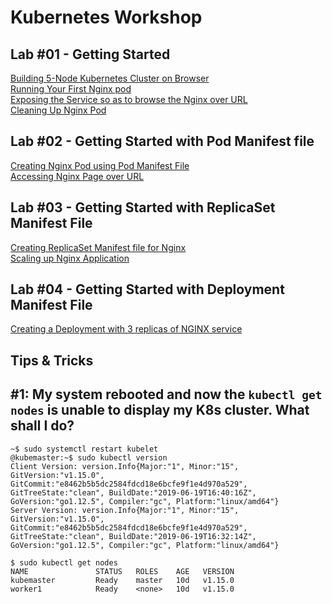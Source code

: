 # Kubernetes Workshop

## Lab #01 - Getting Started

[Building 5-Node Kubernetes Cluster on Browser](https://github.com/collabnix/dockerlabs/blob/master/kubernetes/beginners/getting-started-on-pwk.md)<br>
[Running Your First Nginx pod](https://github.com/collabnix/dockerlabs/tree/master/kubernetes/beginners/workshop/lab00-running-nginx-pod#lab-00-running-nginx-pod)<br>
[Exposing the Service so as to browse the Nginx over URL ](https://github.com/collabnix/dockerlabs/tree/master/kubernetes/beginners/workshop/lab00-running-nginx-pod#exposing-the-service-so-as-to-browse-the-nginx-over-url)<br>
[Cleaning Up Nginx Pod](https://github.com/collabnix/dockerlabs/tree/master/kubernetes/beginners/workshop/lab00-running-nginx-pod#cleaning-up) <br>

## Lab #02 - Getting Started with Pod Manifest file

[Creating Nginx Pod using Pod Manifest File](https://github.com/collabnix/dockerlabs/blob/master/kubernetes/beginners/workshop/lab01-creating-nginx-pod/README.md#lab-01-creating-nginx-pod-using-pod-manifest-file)<br>
[Accessing Nginx Page over URL](https://github.com/collabnix/dockerlabs/blob/master/kubernetes/beginners/workshop/lab01-creating-nginx-pod/README.md#verify-that-the-pod-came-up-fine)<br>

## Lab #03 - Getting Started with ReplicaSet Manifest File

[Creating ReplicaSet Manifest file for Nginx](https://github.com/collabnix/dockerlabs/blob/master/kubernetes/beginners/workshop/lab02-creating-replicaset)<br>
[Scaling up Nginx Application](https://github.com/collabnix/dockerlabs/tree/master/kubernetes/beginners/workshop/lab03-creating-deployment-3replicas-nginx#scaling-up-nginx-app)

## Lab #04 - Getting Started with Deployment Manifest File

[Creating a Deployment with 3 replicas of NGINX service](https://github.com/collabnix/dockerlabs/blob/master/kubernetes/beginners/workshop/lab03-creating-deployment-3replicas-nginx)<br>

## Tips & Tricks

## #1: My system rebooted and now the ```kubectl get nodes``` is unable to display my K8s cluster. What shall I do?


```
~$ sudo systemctl restart kubelet
@kubemaster:~$ sudo kubectl version
Client Version: version.Info{Major:"1", Minor:"15", GitVersion:"v1.15.0", GitCommit:"e8462b5b5dc2584fdcd18e6bcfe9f1e4d970a529", GitTreeState:"clean", BuildDate:"2019-06-19T16:40:16Z", GoVersion:"go1.12.5", Compiler:"gc", Platform:"linux/amd64"}
Server Version: version.Info{Major:"1", Minor:"15", GitVersion:"v1.15.0", GitCommit:"e8462b5b5dc2584fdcd18e6bcfe9f1e4d970a529", GitTreeState:"clean", BuildDate:"2019-06-19T16:32:14Z", GoVersion:"go1.12.5", Compiler:"gc", Platform:"linux/amd64"}
```

```
$ sudo kubectl get nodes
NAME               STATUS   ROLES    AGE   VERSION
kubemaster         Ready    master   10d   v1.15.0
worker1            Ready    <none>   10d   v1.15.0
```
